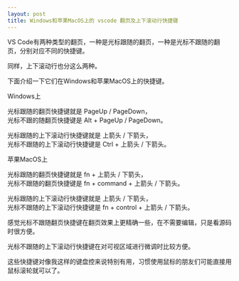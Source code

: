 ```yaml
---
layout: post
title: Windows和苹果MacOS上的 vscode 翻页及上下滚动行快捷键
---
```


VS Code有两种类型的翻页，一种是光标跟随的翻页，一种是光标不跟随的翻页，分别对应不同的快捷键。

同样，上下滚动行也分这么两种。

下面介绍一下它们在Windows和苹果MacOS上的快捷键。

Windows上

光标跟随的翻页快捷键就是 PageUp / PageDown，  
光标不跟的随翻页快捷键是 Alt + PageUp / PageDown。

光标跟随的上下滚动行快捷键就是 上箭头 / 下箭头，  
光标不跟随的上下滚动行快捷键是 Ctrl + 上箭头 / 下箭头。


苹果MacOS上

光标跟随的翻页快捷键就是 fn + 上箭头 / 下箭头，  
光标不跟随的翻页快捷键是 fn + command + 上箭头 / 下箭头。  

光标跟随的上下滚动行快捷键就是 上箭头 / 下箭头，  
光标不跟随的上下滚动行快捷键是 fn + control + 上箭头 / 下箭头。


感觉光标不跟随翻页快捷键在翻页效果上更精确一些，在不需要编辑，只是看源码时很方便。

光标不跟随的上下滚动行快捷键在对可视区域进行微调时比较方便。

这些快捷键对像我这样的键盘控来说特别有用，习惯使用鼠标的朋友们可能直接用鼠标滚轮就可以了。

